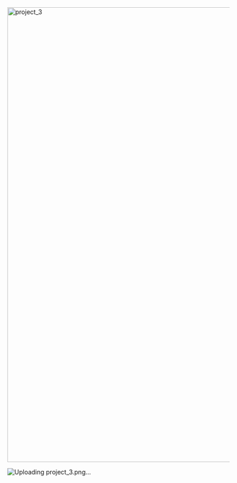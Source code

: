 <img width="1920" height="1032" alt="project_3" src="https://github.com/user-attachments/assets/8ef1690c-f297-4739-94ce-8bce59c1fc47" />



![Uploading project_3.png…]()

